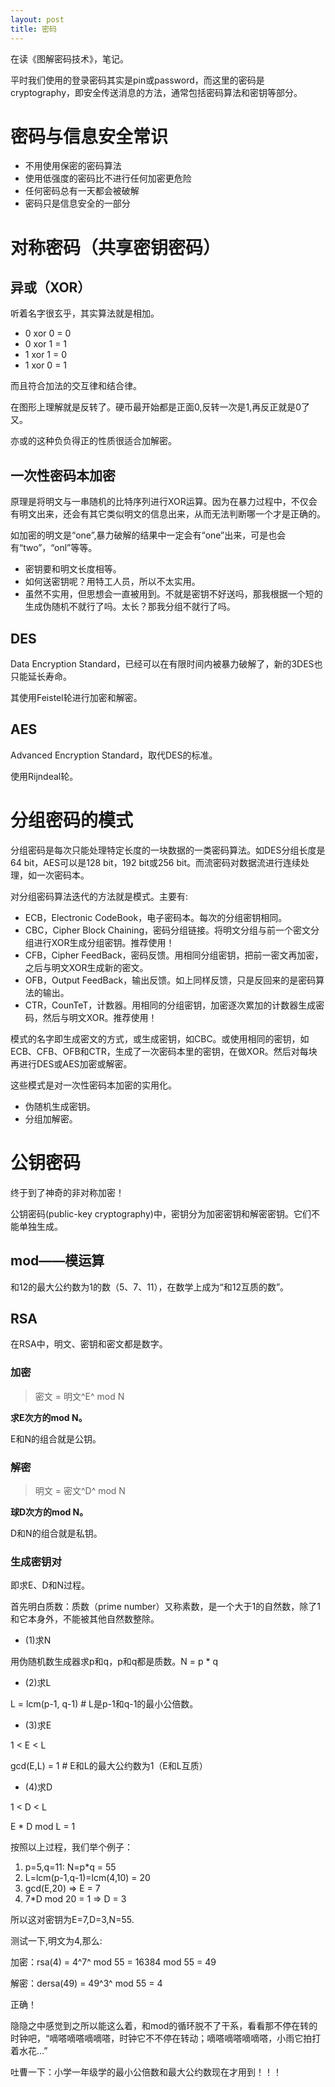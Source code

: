 ```yaml
---
layout: post
title: 密码
---
```


在读《图解密码技术》，笔记。

平时我们使用的登录密码其实是pin或password，而这里的密码是cryptography，即安全传送消息的方法，通常包括密码算法和密钥等部分。

# 密码与信息安全常识

* 不用使用保密的密码算法
* 使用低强度的密码比不进行任何加密更危险
* 任何密码总有一天都会被破解
* 密码只是信息安全的一部分

# 对称密码（共享密钥密码）

## 异或（XOR）
听着名字很玄乎，其实算法就是相加。

* 0 xor 0 = 0
* 0 xor 1 = 1
* 1 xor 1 = 0
* 1 xor 0 = 1

而且符合加法的交互律和结合律。

在图形上理解就是反转了。硬币最开始都是正面0,反转一次是1,再反正就是0了又。

亦或的这种负负得正的性质很适合加解密。

## 一次性密码本加密

原理是将明文与一串随机的比特序列进行XOR运算。因为在暴力过程中，不仅会有明文出来，还会有其它类似明文的信息出来，从而无法判断哪一个才是正确的。

如加密的明文是“one”,暴力破解的结果中一定会有“one”出来，可是也会有“two”，“onl”等等。

* 密钥要和明文长度相等。
* 如何送密钥呢？用特工人员，所以不太实用。
* 虽然不实用，但思想会一直被用到。不就是密钥不好送吗，那我根据一个短的生成伪随机不就行了吗。太长？那我分组不就行了吗。

## DES
Data Encryption Standard，已经可以在有限时间内被暴力破解了，新的3DES也只能延长寿命。

其使用Feistel轮进行加密和解密。

## AES
Advanced Encryption Standard，取代DES的标准。

使用Rijndeal轮。

# 分组密码的模式

分组密码是每次只能处理特定长度的一块数据的一类密码算法。如DES分组长度是64 bit，AES可以是128 bit，192 bit或256 bit。而流密码对数据流进行连续处理，如一次密码本。

对分组密码算法迭代的方法就是模式。主要有:

  * ECB，Electronic CodeBook，电子密码本。每次的分组密钥相同。
  * CBC，Cipher Block Chaining，密码分组链接。将明文分组与前一个密文分组进行XOR生成分组密钥。推荐使用！
  * CFB，Cipher FeedBack，密码反馈。用相同分组密钥，把前一密文再加密，之后与明文XOR生成新的密文。
  * OFB，Output FeedBack，输出反馈。如上同样反馈，只是反回来的是密码算法的输出。
  * CTR，CounTeT，计数器。用相同的分组密钥，加密逐次累加的计数器生成密码，然后与明文XOR。推荐使用！

模式的名字即生成密文的方式，或生成密钥，如CBC。或使用相同的密钥，如ECB、CFB、OFB和CTR，生成了一次密码本里的密钥，在做XOR。然后对每块再进行DES或AES加密或解密。

这些模式是对一次性密码本加密的实用化。

* 伪随机生成密钥。
* 分组加解密。

# 公钥密码

终于到了神奇的非对称加密！

公钥密码(public-key cryptography)中，密钥分为加密密钥和解密密钥。它们不能单独生成。


## mod——模运算
和12的最大公约数为1的数（5、7、11），在数学上成为“和12互质的数”。

## RSA

在RSA中，明文、密钥和密文都是数字。

### 加密

> 密文 = 明文^E^ mod N

**求E次方的mod N。**

E和N的组合就是公钥。

### 解密

> 明文 = 密文^D^ mod N

**球D次方的mod N。**

D和N的组合就是私钥。

### 生成密钥对
即求E、D和N过程。

首先明白质数：质数（prime number）又称素数，是一个大于1的自然数，除了1和它本身外，不能被其他自然数整除。

* (1)求N

用伪随机数生成器求p和q，p和q都是质数。N = p * q

* (2)求L

L = lcm(p-1, q-1)    # L是p-1和q-1的最小公倍数。

* (3)求E

1 < E < L

gcd(E,L) = 1    # E和L的最大公约数为1（E和L互质）

* (4)求D

1 < D < L

E * D mod L = 1

按照以上过程，我们举个例子：

1. p=5,q=11: N=p*q = 55
2. L=lcm(p-1,q-1)=lcm(4,10) = 20
3. gcd(E,20) => E = 7
4. 7*D mod 20 = 1 => D = 3

所以这对密钥为E=7,D=3,N=55.

测试一下,明文为4,那么:

加密：rsa(4) = 4^7^ mod 55 = 16384 mod 55 = 49

解密：dersa(49) = 49^3^ mod 55 = 4

正确！

隐隐之中感觉到之所以能这么着，和mod的循环脱不了干系，看看那不停在转的时钟吧，“嘀嗒嘀嗒嘀嘀嗒，时钟它不不停在转动；嘀嗒嘀嗒嘀嘀嗒，小雨它拍打着水花...”

吐曹一下：小学一年级学的最小公倍数和最大公约数现在才用到！！！